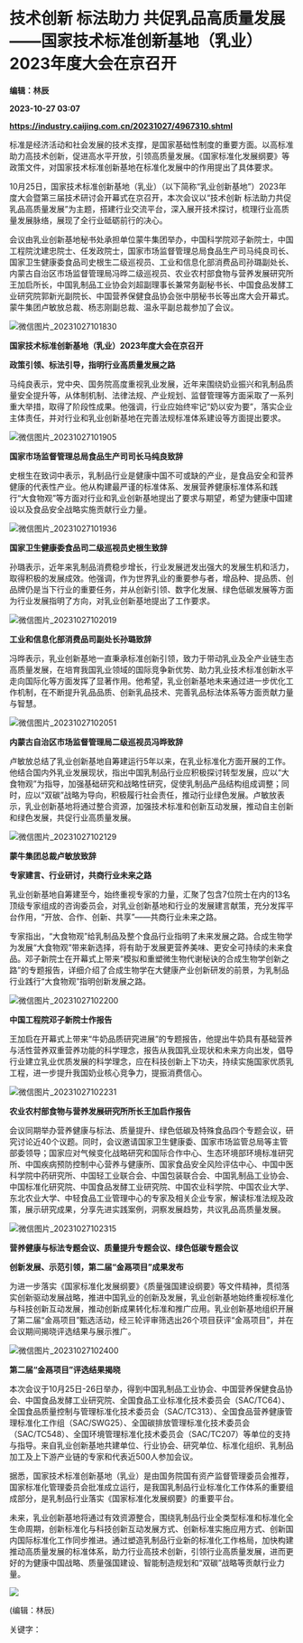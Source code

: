 # 技术创新 标法助力 共促乳品高质量发展 ——国家技术标准创新基地（乳业）2023年度大会在京召开
**编辑：林辰**

**2023-10-27 03:07**

**https://industry.caijing.com.cn/20231027/4967310.shtml**

标准是经济活动和社会发展的技术支撑，是国家基础性制度的重要方面。以高标准助力高技术创新，促进高水平开放，引领高质量发展。《国家标准化发展纲要》等政策文件，对国家技术标准创新基地在标准化发展中的作用提出了具体要求。

10月25日，国家技术标准创新基地（乳业）（以下简称“乳业创新基地”）2023年度大会暨第三届技术研讨会开幕式在京召开，本次会议以“技术创新 标法助力共促乳品高质量发展”为主题，搭建行业交流平台，深入展开技术探讨，梳理行业高质量发展脉络，展现了全行业砥砺前行的决心。

会议由乳业创新基地秘书处承担单位蒙牛集团举办，中国科学院邓子新院士，中国工程院沈建忠院士、任发政院士，国家市场监督管理总局食品生产司马纯良司长、国家卫生健康委食品司史根生二级巡视员、工业和信息化部消费品司孙璐副处长、内蒙古自治区市场监督管理局冯晔二级巡视员、农业农村部食物与营养发展研究所王加启所长，中国乳制品工业协会刘超副理事长兼常务副秘书长、中国食品发酵工业研究院郭新光副院长、中国营养保健食品协会张中朋秘书长等出席大会开幕式。蒙牛集团卢敏放总裁、杨志刚副总裁、温永平副总裁参加了会议。

![微信图片_20231027101830](https://tx2.cdn.caijing.com.cn/2023/1027/1698373123410.png)

**国家技术标准创新基地（乳业）2023年度大会在京召开**

**政策引领、标法引导，指明行业高质量发展之路**

马纯良表示，党中央、国务院高度重视乳业发展，近年来围绕奶业振兴和乳制品质量安全提升等，从体制机制、法律法规、产业规划、监督管理等方面采取了一系列重大举措，取得了阶段性成果。他强调，行业应始终牢记“奶以安为要”，落实企业主体责任，并对行业和乳业创新基地在完善法规标准体系建设等方面提出要求。

![微信图片_20231027101905](https://img2.caijing.com.cn/2023/1027/1698373155707.png)

**国家市场监督管理总局食品生产司司长马纯良致辞**

史根生在致词中表示，乳制品行业是健康中国不可或缺的产业，是食品安全和营养健康的代表性产业。他从构建最严谨的标准体系、发展营养健康标准体系和践行“大食物观”等方面对行业和乳业创新基地提出了要求与期望，希望为健康中国建设以及食品安全战略实施贡献行业力量。

![微信图片_20231027101936](https://tx3.cdn.caijing.com.cn/2023/1027/1698373197172.png)

**国家卫生健康委食品司二级巡视员史根生致辞**

孙璐表示，近年来乳制品消费稳步增长，行业发展迸发出强大的发展生机和活力，取得积极的发展成效。他强调，作为世界乳业的重要参与者，增品种、提品质、创品牌仍是当下行业的重要任务，并从创新引领、数字化发展、绿色低碳发展等方面为行业发展指明了方向，对乳业创新基地提出了工作要求。

![微信图片_20231027102019](https://img6.caijing.com.cn/2023/1027/1698373230588.png)

**工业和信息化部消费品司副处长孙璐致辞**

冯晔表示，乳业创新基地一直秉承标准创新引领，致力于带动乳业及全产业链生态高质量发展，在培育我国乳业领域的国际竞争新优势、助力乳业技术标准创新水平走向国际化等方面发挥了显著作用。他希望，乳业创新基地未来通过进一步优化工作机制，在不断提升乳品品质、创新乳品技术、完善乳品标法体系等方面贡献力量与智慧。

![微信图片_20231027102051](https://img3.caijing.com.cn/2023/1027/1698373261577.png)

**内蒙古自治区市场监督管理局二级巡视员冯晔致辞**

卢敏放总结了乳业创新基地自筹建运行5年以来，在乳业标准化方面开展的工作。他结合国内外乳业发展现状，指出中国乳制品行业应积极探讨转型发展，应以“大食物观”为指导，加强基础研究和战略性研究，促使乳制品产品结构组成调整；同时，应以“双碳”战略为导向，积极履行社会责任，推动行业绿色发展。卢敏放表示，乳业创新基地将通过整合资源，加强技术标准和创新互动发展，推动自主创新和绿色发展，共促行业高质量发展。

![微信图片_20231027102129](https://tx3.cdn.caijing.com.cn/2023/1027/1698373300987.png)

**蒙牛集团总裁卢敏放致辞**

**专家建言、行业研讨，共商行业未来之路**

乳业创新基地自筹建至今，始终重视专家的力量，汇聚了包含7位院士在内的13名顶级专家组成的咨询委员会，对乳业创新基地和行业的发展建言献策，充分发挥平台作用，“开放、合作、创新、共享”——共商行业未来之路。

专家指出，“大食物观”给乳制品及整个食品行业指明了未来发展之路。合成生物学为发展“大食物观”带来新选择，将有助于发展更营养美味、更安全可持续的未来食品。邓子新院士在开幕式上带来“模拟和重塑微生物代谢秘诀的合成生物学创新之路”的专题报告，详细介绍了合成生物学在大健康产业创新研发的前景，为乳制品行业践行“大食物观”指明创新发展之路。

![微信图片_20231027102200](https://img4.caijing.com.cn/2023/1027/1698373330157.png)

**中国工程院邓子新院士作报告**

王加启在开幕式上带来“牛奶品质研究进展”的专题报告，他提出牛奶具有基础营养与活性营养双重营养功能的科学理念，报告从我国乳业现状和未来方向出发，倡导行业建立乳业优质发展的科学理念，应在科技创新上下功夫，持续实施国家优质乳工程，进一步提升我国奶业核心竞争力，提振消费信心。

![微信图片_20231027102231](https://tx3.cdn.caijing.com.cn/2023/1027/1698373361493.png)

**农业农村部食物与营养发展研究所所长王加启作报告**

会议同期举办营养健康与标法、质量提升、绿色低碳及特殊食品四个专题会议，研究讨论近40个议题。同时，会议邀请国家卫生健康委、国家市场监管总局等主管部委领导；国家应对气候变化战略研究和国际合作中心、生态环境部环境标准研究所、中国疾病预防控制中心营养与健康所、国家食品安全风险评估中心、中国中医科学院中药研究所、中国轻工业联合会、中国包装联合会、中国乳制品工业协会、中国标准化研究院、中国食品发酵工业研究院、中国农业科学院、中国农业大学、东北农业大学、中轻食品工业管理中心的专家及相关企业专家，解读标准法规及政策，展示研究成果，分享先进实践案例，洞察发展趋势，共议乳品高质量发展。

![微信图片_20231027102315](https://tx3.cdn.caijing.com.cn/2023/1027/1698373406950.png)

**营养健康与标法专题会议、质量提升专题会议、绿色低碳专题会议**

**创新发展、示范引领，第二届“金鬲项目”成果发布**

为进一步落实《国家标准化发展纲要》《质量强国建设纲要》等文件精神，贯彻落实创新驱动发展战略，推进中国乳业的创新及发展，乳业创新基地始终重视标准化与科技创新互动发展，推动创新成果转化标准和推广应用。乳业创新基地组织开展了第二届“金鬲项目”甄选活动，经三轮评审筛选出26个项目获评“金鬲项目”，并在会议期间揭晓评选结果与展示推广。

![微信图片_20231027102400](https://tx3.cdn.caijing.com.cn/2023/1027/1698373451350.png)

**第二届“金鬲项目”评选结果揭晓**

本次会议于10月25日-26日举办，得到中国乳制品工业协会、中国营养保健食品协会、中国食品发酵工业研究院、全国食品工业标准化技术委员会（SAC/TC64）、全国食品质量控制与管理标准化技术委员会（SAC/TC313）、全国食品营养健康管理标准化工作组（SAC/SWG25）、全国碳排放管理标准化技术委员会（SAC/TC548）、全国环境管理标准化技术委员会（SAC/TC207）等单位的支持与指导。来自乳业创新基地共建单位、行业协会、研究单位、标准化组织、乳制品加工及上下游产业链的专家和代表近500人参加会议。

据悉，国家技术标准创新基地（乳业）是由国务院国有资产监督管理委员会推荐，国家标准化管理委员会批准成立运行，是我国乳制品行业标准化工作体系的重要组成部分，是乳制品行业落实《国家标准化发展纲要》的重要平台。

未来，乳业创新基地将通过有效资源整合，围绕乳制品行业全类型标准和标准化全生命周期，创新标准化与科技创新互动发展方式、创新标准实施应用方式、创新国内国际标准化工作同步推进。通过塑造乳制品行业新的标准化工作格局，加快构建推动高质量发展的标准体系，助力行业高技术创新，引领行业高质量发展，进而更好的为健康中国战略、质量强国建设、智能制造规划和“双碳”战略等贡献行业力量。

![](https://tx1.cdn.caijing.com.cn/2014-03-27/114048455.jpg)

(编辑：林辰)

关键字：